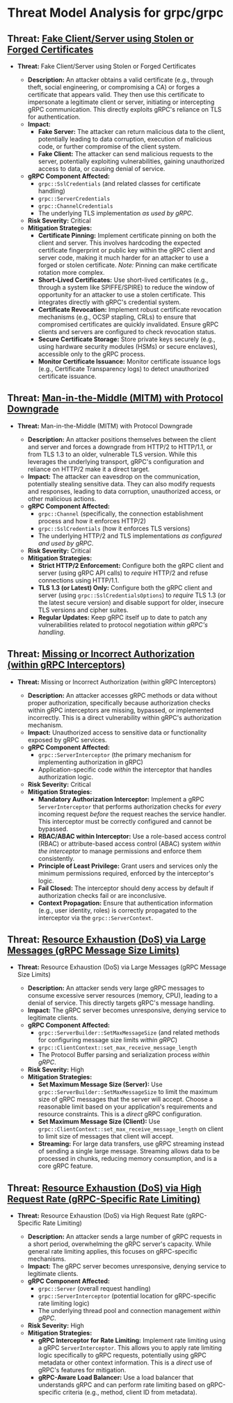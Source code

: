 # Threat Model Analysis for grpc/grpc

## Threat: [Fake Client/Server using Stolen or Forged Certificates](./threats/fake_clientserver_using_stolen_or_forged_certificates.md)

*   **Threat:** Fake Client/Server using Stolen or Forged Certificates

    *   **Description:** An attacker obtains a valid certificate (e.g., through theft, social engineering, or compromising a CA) or forges a certificate that appears valid. They then use this certificate to impersonate a legitimate client or server, initiating or intercepting gRPC communication. This directly exploits gRPC's reliance on TLS for authentication.
    *   **Impact:**
        *   **Fake Server:**  The attacker can return malicious data to the client, potentially leading to data corruption, execution of malicious code, or further compromise of the client system.
        *   **Fake Client:** The attacker can send malicious requests to the server, potentially exploiting vulnerabilities, gaining unauthorized access to data, or causing denial of service.
    *   **gRPC Component Affected:**
        *   `grpc::SslCredentials` (and related classes for certificate handling)
        *   `grpc::ServerCredentials`
        *   `grpc::ChannelCredentials`
        *   The underlying TLS implementation *as used by gRPC*.
    *   **Risk Severity:** Critical
    *   **Mitigation Strategies:**
        *   **Certificate Pinning:** Implement certificate pinning on both the client and server.  This involves hardcoding the expected certificate fingerprint or public key within the gRPC client and server code, making it much harder for an attacker to use a forged or stolen certificate. *Note:* Pinning can make certificate rotation more complex.
        *   **Short-Lived Certificates:** Use short-lived certificates (e.g., through a system like SPIFFE/SPIRE) to reduce the window of opportunity for an attacker to use a stolen certificate. This integrates directly with gRPC's credential system.
        *   **Certificate Revocation:** Implement robust certificate revocation mechanisms (e.g., OCSP stapling, CRLs) to ensure that compromised certificates are quickly invalidated.  Ensure gRPC clients and servers are configured to check revocation status.
        *   **Secure Certificate Storage:** Store private keys securely (e.g., using hardware security modules (HSMs) or secure enclaves), accessible only to the gRPC process.
        *   **Monitor Certificate Issuance:** Monitor certificate issuance logs (e.g., Certificate Transparency logs) to detect unauthorized certificate issuance.

## Threat: [Man-in-the-Middle (MITM) with Protocol Downgrade](./threats/man-in-the-middle__mitm__with_protocol_downgrade.md)

*   **Threat:** Man-in-the-Middle (MITM) with Protocol Downgrade

    *   **Description:** An attacker positions themselves between the client and server and forces a downgrade from HTTP/2 to HTTP/1.1, or from TLS 1.3 to an older, vulnerable TLS version.  While this leverages the underlying transport, gRPC's configuration and reliance on HTTP/2 make it a direct target.
    *   **Impact:** The attacker can eavesdrop on the communication, potentially stealing sensitive data. They can also modify requests and responses, leading to data corruption, unauthorized access, or other malicious actions.
    *   **gRPC Component Affected:**
        *   `grpc::Channel` (specifically, the connection establishment process and how it enforces HTTP/2)
        *   `grpc::SslCredentials` (how it enforces TLS versions)
        *   The underlying HTTP/2 and TLS implementations *as configured and used by gRPC*.
    *   **Risk Severity:** Critical
    *   **Mitigation Strategies:**
        *   **Strict HTTP/2 Enforcement:** Configure both the gRPC client and server (using gRPC API calls) to *require* HTTP/2 and refuse connections using HTTP/1.1.
        *   **TLS 1.3 (or Latest) Only:** Configure both the gRPC client and server (using `grpc::SslCredentialsOptions`) to *require* TLS 1.3 (or the latest secure version) and disable support for older, insecure TLS versions and cipher suites.
        *   **Regular Updates:** Keep gRPC itself up to date to patch any vulnerabilities related to protocol negotiation *within gRPC's handling*.

## Threat: [Missing or Incorrect Authorization (within gRPC Interceptors)](./threats/missing_or_incorrect_authorization__within_grpc_interceptors_.md)

*   **Threat:** Missing or Incorrect Authorization (within gRPC Interceptors)

    *   **Description:** An attacker accesses gRPC methods or data without proper authorization, specifically because authorization checks within gRPC interceptors are missing, bypassed, or implemented incorrectly. This is a direct vulnerability within gRPC's authorization mechanism.
    *   **Impact:** Unauthorized access to sensitive data or functionality exposed by gRPC services.
    *   **gRPC Component Affected:**
        *   `grpc::ServerInterceptor` (the primary mechanism for implementing authorization in gRPC)
        *   Application-specific code *within* the interceptor that handles authorization logic.
    *   **Risk Severity:** Critical
    *   **Mitigation Strategies:**
        *   **Mandatory Authorization Interceptor:** Implement a gRPC `ServerInterceptor` that performs authorization checks for *every* incoming request *before* the request reaches the service handler.  This interceptor must be correctly configured and cannot be bypassed.
        *   **RBAC/ABAC within Interceptor:** Use a role-based access control (RBAC) or attribute-based access control (ABAC) system *within the interceptor* to manage permissions and enforce them consistently.
        *   **Principle of Least Privilege:** Grant users and services only the minimum permissions required, enforced by the interceptor's logic.
        *   **Fail Closed:** The interceptor should deny access by default if authorization checks fail or are inconclusive.
        * **Context Propagation:** Ensure that authentication information (e.g., user identity, roles) is correctly propagated to the interceptor via the `grpc::ServerContext`.

## Threat: [Resource Exhaustion (DoS) via Large Messages (gRPC Message Size Limits)](./threats/resource_exhaustion__dos__via_large_messages__grpc_message_size_limits_.md)

*   **Threat:** Resource Exhaustion (DoS) via Large Messages (gRPC Message Size Limits)

    *   **Description:** An attacker sends very large gRPC messages to consume excessive server resources (memory, CPU), leading to a denial of service. This directly targets gRPC's message handling.
    *   **Impact:** The gRPC server becomes unresponsive, denying service to legitimate clients.
    *   **gRPC Component Affected:**
        *   `grpc::ServerBuilder::SetMaxMessageSize` (and related methods for configuring message size limits *within gRPC*)
        *   `grpc::ClientContext::set_max_receive_message_length`
        *   The Protocol Buffer parsing and serialization process *within gRPC*.
    *   **Risk Severity:** High
    *   **Mitigation Strategies:**
        *   **Set Maximum Message Size (Server):** Use `grpc::ServerBuilder::SetMaxMessageSize` to limit the maximum size of gRPC messages that the server will accept. Choose a reasonable limit based on your application's requirements and resource constraints. This is a *direct* gRPC configuration.
        *   **Set Maximum Message Size (Client):** Use `grpc::ClientContext::set_max_receive_message_length` on client to limit size of messages that client will accept.
        * **Streaming:** For large data transfers, use gRPC streaming instead of sending a single large message. Streaming allows data to be processed in chunks, reducing memory consumption, and is a core gRPC feature.

## Threat: [Resource Exhaustion (DoS) via High Request Rate (gRPC-Specific Rate Limiting)](./threats/resource_exhaustion__dos__via_high_request_rate__grpc-specific_rate_limiting_.md)

*   **Threat:** Resource Exhaustion (DoS) via High Request Rate (gRPC-Specific Rate Limiting)

    *   **Description:** An attacker sends a large number of gRPC requests in a short period, overwhelming the gRPC server's capacity. While general rate limiting applies, this focuses on gRPC-specific mechanisms.
    *   **Impact:** The gRPC server becomes unresponsive, denying service to legitimate clients.
    *   **gRPC Component Affected:**
        *   `grpc::Server` (overall request handling)
        *   `grpc::ServerInterceptor` (potential location for gRPC-specific rate limiting logic)
        *   The underlying thread pool and connection management *within gRPC*.
    *   **Risk Severity:** High
    *   **Mitigation Strategies:**
        *   **gRPC Interceptor for Rate Limiting:** Implement rate limiting using a gRPC `ServerInterceptor`. This allows you to apply rate limiting logic specifically to gRPC requests, potentially using gRPC metadata or other context information. This is a *direct* use of gRPC's features for mitigation.
        *   **gRPC-Aware Load Balancer:** Use a load balancer that understands gRPC and can perform rate limiting based on gRPC-specific criteria (e.g., method, client ID from metadata).

